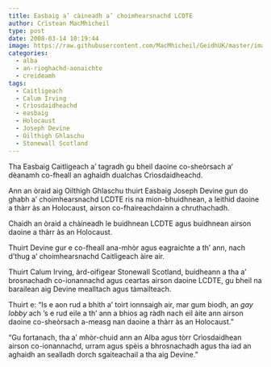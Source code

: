 ```yaml
---
title: Easbaig a’ càineadh a’ choimhearsnachd LCDTE
author: Crìstean MacMhìcheil
type: post
date: 2008-03-14 10:19:44
image: https://raw.githubusercontent.com/MacMhicheil/GeidhUK/master/images/.jpg
categories:
  - alba
  - an-rioghachd-aonaichte
  - creideamh
tags:
  - Caitligeach
  - Calum Irving
  - Crìosdaidheachd
  - easbaig
  - Holocaust
  - Joseph Devine
  - Oilthigh Ghlaschu
  - Stonewall Scotland
---
```

Tha Easbaig Caitligeach a’ tagradh gu bheil daoine co-sheòrsach a’ dèanamh co-fheall an aghaidh dualchas Crìosdaidheachd.

<!--more-->

Ann an òraid aig Oilthigh Ghlaschu thuirt Easbaig Joseph Devine gun do ghabh a’ choimhearsnachd LCDTE ris na mion-bhuidhnean, a leithid daoine a thàrr às an Holocaust, airson co-fhaireachdainn a chruthachadh.

Chaidh an òraid a chàineadh le buidhnean LCDTE agus buidhnean airson daoine a thàrr às an Holocaust.

Thuirt Devine gur e co-fheall ana-mhòr agus eagraichte a th&#8217; ann, nach d’thug a’ choimhearsnachd Caitligeach àire air.

Thuirt Calum Irving, àrd-oifigear Stonewall Scotland, buidheann a tha a’ brosnachadh co-ionannachd agus ceartas airson daoine LCDTE, gu bheil na barailean aig Devine mealltach agus tàmailteach.

Thuirt e: “Is e aon rud a bhith a’ toirt ionnsaigh air, mar gum biodh, an _gay lobby_ ach ’s e rud eile a th&#8217; ann a bhios ag ràdh nach eil àite ann airson daoine co-sheòrsach a-measg nan daoine a thàrr às an Holocaust.”

“Gu fortanach, tha a’ mhòr-chuid ann an Alba agus tòrr Crìosdaidhean airson co-ionannachd, urram agus spèis a bhrosnachadh agus tha iad an aghaidh an sealladh dorch sgaiteachail a tha aig Devine.”
